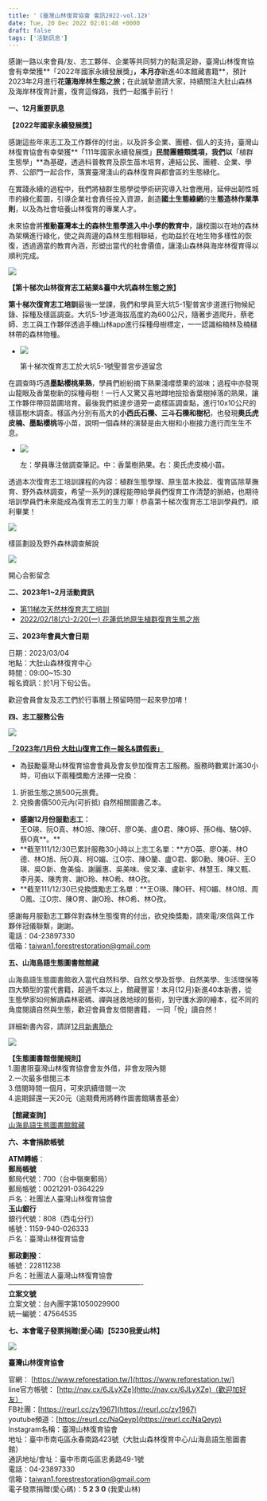 ```yaml
---
title: '《臺灣山林復育協會 會訊2022-vol.12》'
date: Tue, 20 Dec 2022 02:01:48 +0000
draft: false
tags: ['活動訊息']
---
```


感謝一路以來會員/友、志工夥伴、企業等共同努力的點滴足跡，臺灣山林復育協會有幸榮獲**「2022年國家永續發展獎」**，本月亦**新進40本館藏書籍**，預計2023年2月進行**花蓮海岸林生態之旅**；在此誠摯邀請大家，持續關注大肚山森林及海岸林復育計畫，復育這條路，我們一起攜手前行！

**一、12月重要訊息**

**【2022年國家永續發展獎】**

感謝這些年來志工及工作夥伴的付出，以及許多企業、團體、個人的支持，臺灣山林復育協會有幸榮獲**「111年國家永續發展獎」**民間團體類獎項，我們以**「植群生態學」**為基礎，透過科普教育及原生苗木培育，連結公民、團體、企業、學界、公部門一起合作，落實臺灣淺山的森林復育與都會區的生態綠化。

在實踐永續的過程中，我們將植群生態學從學術研究導入社會應用，延伸出韌性城市的綠化藍圖，引導企業社會責任投入資源，創造**國土生態綠網**的生**態造林作業準則**，以及為社會培養山林復育的專業人才。

未來協會將**推動臺灣本土的森林生態學進入中小學的教育中**，讓校園以在地的森林為架構進行綠化，使之與周邊的森林生態相聯結，也助益於在地生物多樣性的恢復，透過適當的教育內涵，形塑出當代的社會價值，讓淺山森林與海岸林復育得以順利完成。

![](https://www.reforestation.tw/wp-content/uploads/2022/12/2022.vol_12組圖01.jpg)

**【第十梯次山林復育志工結業&臺中大坑森林生態之旅】**

**第十梯次復育志工培訓**最後一堂課，我們和學員至大坑5-1聖普宮步道進行物候紀錄、採種及樣區調查。大坑5-1步道海拔高度約為600公尺，隨著步道爬升，蔡老師、志工與工作夥伴透過手機山林app進行採種母樹標定，一一認識榕楠林及楠櫧林帶的森林物種。

*   ![](https://www.reforestation.tw/wp-content/uploads/2022/12/319151547_5738692006224932_2155429322327597221_n-1.jpg)
    
    第十梯次復育志工於大坑5-1號聖普宮步道留念
    

在調查時巧遇**墨點櫻桃果熟**，學員們紛紛摘下熟果淺嚐漿果的滋味；過程中亦發現山龍眼及香葉樹新的採種母樹！一行人又驚又喜地蹲地撿拾香葉樹掉落的熟果，讓工作夥伴帶回苗圃培育。最後我們抵達步道旁一處樣區調查點，進行10x10公尺的樣區樹木調查。樣區內分別有高大的**小西氏石櫟、三斗石櫟和樹杞**，也發現**奧氏虎皮楠、墨點櫻桃**等小苗，說明一個森林的演替是由大樹和小樹接力進行而生生不息。

*   ![](https://www.reforestation.tw/wp-content/uploads/2022/12/2022.vol_12組圖02.jpg)
    
    左：學員專注做調查筆記。中：香葉樹熟果。右：奧氏虎皮楠小苗。
    

透過本次復育志工培訓課程的內容：植群生態學理、原生苗木換盆、復育區除草撫育、野外森林調查，希望一系列的課程能帶給學員們復育工作清楚的脈絡，也期待培訓學員們未來能成為復育志工的生力軍！恭喜第十梯次復育志工培訓學員們，順利畢業！

![](https://www.reforestation.tw/wp-content/uploads/2022/12/318940181_6003262626397312_1792646576038457505_n.jpg)

樣區劃設及野外森林調查解說

![](https://www.reforestation.tw/wp-content/uploads/2022/12/319309793_6004086709648237_6173044208848217771_n.jpg)

開心合影留念

**二、2023年1~2月活動資訊**

*   [第11梯次天然林復育志工培訓](https://www.reforestation.tw/?p=15146)
*   [2022/02/18(六)-2/20(一) 花蓮低地原生植群復育生態之旅](https://www.reforestation.tw/?p=15277)

**三、2023年會員大會日期**

日期：2023/03/04  
地點：大肚山森林復育中心  
時間：09:00~15:30  
報名資訊：於1月下旬公告。

歡迎會員會友及志工們於行事曆上預留時間一起來參加唷！

**四、志工服務公告**

![](https://www.reforestation.tw/wp-content/uploads/2022/12/2023.01.jpg)

**[「2023年/1月份 大肚山復育工作－報名&請假表」](https://forms.gle/ctzkUMnjbrUgQSFP6)**

*   為鼓勵臺灣山林復育協會會員及會友參加復育志工服務。服務時數累計滿30小時，可由以下兩種獎勵方法擇一兌換：

1.  折抵生態之旅500元旅費。
2.  兌換書價500元內(可折抵) 自然相關圖書乙本。

*   **感謝12月份服勤志工：**  
    王O瑛、阮O真、林O旭、陳O矸、廖O美、盧O君、陳O婷、孫O梅、駱O婷、蔡O真**。**
*   **截至111/12/30已累計服務30小時以上志工名單：**方O英、廖O美、林O德、林O旭、阮O真、柯O媚、江O宗、陳O蘭、盧O君、鄭O勳、陳O矸、王O瑛、吳O新、詹美倫、謝麗惠、吳美味、侯又溱、盧新宇、林慧玉、陳又甄、李月美、陳秀育、謝O玲、林O希、林O孜。
*   **截至111/12/30已兌換獎勵志工名單：**王O瑛、陳O矸、柯O媚、林O旭、周O鳳、江O宗、陳O育、謝O玲、林O希、林O孜。

感謝每月服勤志工夥伴對森林生態復育的付出，欲兌換獎勵，請來電/來信與工作夥伴冠儀聯繫，謝謝。  
電話：04-23897330  
信箱：taiwan1.forestrestoration@gmail.com

**五、山海島語生態圖書館館藏**

山海島語生態圖書館收入當代自然科學、自然文學及哲學、自然美學、生活環保等四大類型的當代書籍，超過千本以上，館藏豐富！本月(12月)新進40本新書，從生態學家如何解讀森林密碼、禪與拯救地球的藝術，到守護水源的繪本，從不同的角度閱讀自然與生態，歡迎會員會友借閱書籍， 一同「悅」讀自然！  
  
詳細新書內容，請詳[12月新書簡介](https://www.reforestation.tw/?p=14770)

![](https://www.reforestation.tw/wp-content/uploads/2022/12/新進書籍照片.jpg)

**【生態圖書館借閱規則】**  
1.圖書限臺灣山林復育協會會友外借，非會友限內閱  
2.一次最多借閱三本  
3.借閱時間一個月，可來訊續借閱一次  
4.逾期歸還一天20元（逾期費用將轉作圖書館購書基金）  
  
**【館藏查詢】**  
[山海島語生態圖書館館藏](https://www.reforestation.tw/?page_id=304&fbclid=IwAR0WdPa0Q6Gr2szgWf2y0MaBx_qvAw1SsWuXyyaGQzbYHp2lwAwOwX5QcC0)

**六、本會捐款帳號**

**ATM轉帳**：  
**郵局帳號**  
郵局代號：700（台中嶺東郵局）  
郵局帳號：0021291-0364229  
戶名：社團法人臺灣山林復育協會  
**玉山銀行**  
銀行代號：808（西屯分行）  
帳號：1159-940-026333  
戶名：臺灣山林復育協會

**郵政劃撥**：  
帳號：22811238  
戶名：社團法人臺灣山林復育協會  
———————————————————-  
**立案文號**  
立案文號：台內團字第1050029900  
統一編號：47564535

**七、本會電子發票捐贈(愛心碼)【5230我愛山林】**

![](https://www.reforestation.tw/wp-content/uploads/2021/10/5230發票圖-1.jpg)

**臺灣山林復育協會**

官網： [https://www.reforestation.tw/](https://www.reforestation.tw/)  
line官方帳號： [http://nav.cx/6JLyXZe](http://nav.cx/6JLyXZe)（歡迎加好友）  
FB社團：[https://reurl.cc/zy1967](https://reurl.cc/zy1967)  
youtube頻道：[https://reurl.cc/NaQeyp](https://reurl.cc/NaQeyp)  
Instagram名稱：臺灣山林復育協會   
地址：臺中市南屯區永春南路423號（大肚山森林復育中心/山海島語生態圖書館）  
通訊地址/會址：臺中市南屯區忠勇路49-1號  
電話：04-23897330  
信箱：[taiwan1.forestrestoration@gmail.com](mailto:taiwan1.forestrestoration@gmail.com)  
電子發票捐贈(愛心碼)：**5 2 3 0** (我愛山林)